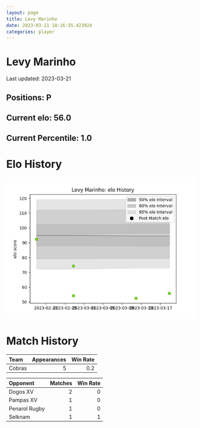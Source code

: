 ```yaml
---  
layout: page  
title: Levy Marinho  
date: 2023-03-21 18:16:55.423924  
categories: player  
---
```

# Levy Marinho


Last updated: 2023-03-21
## Positions: P

## Current elo: 56.0

## Current Percentile: 1.0

# Elo History


![elo history](history_LevyMarinho.png)
# Match History


| Team   |   Appearances |   Win Rate |
|:-------|--------------:|-----------:|
| Cobras |             5 |        0.2 |

| Opponent      |   Matches |   Win Rate |
|:--------------|----------:|-----------:|
| Dogos XV      |         2 |          0 |
| Pampas XV     |         1 |          0 |
| Penarol Rugby |         1 |          0 |
| Selknam       |         1 |          1 |